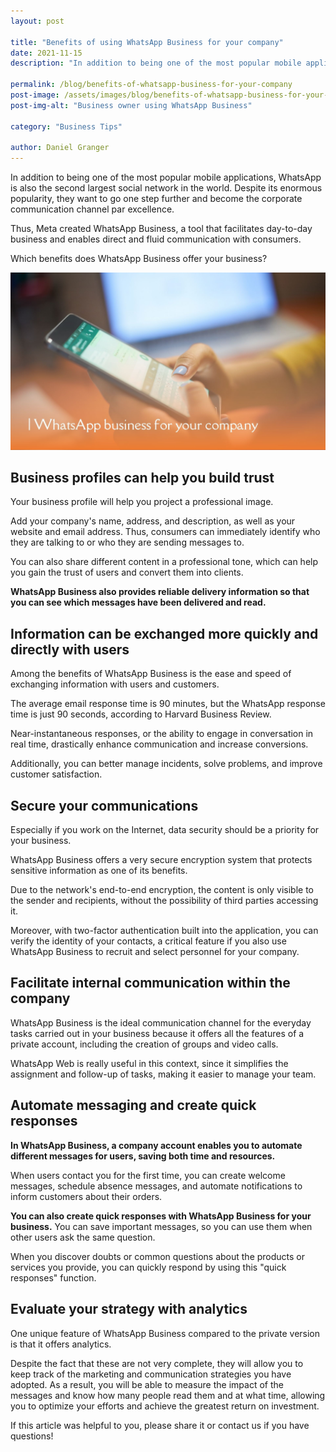 ```yaml
---
layout: post

title: "Benefits of using WhatsApp Business for your company"
date: 2021-11-15
description: "In addition to being one of the most popular mobile applications, WhatsApp is also the second largest social network in the world. Despite its enormous popularity, they want to go one step further and become the corporate communication channel par excellence."

permalink: /blog/benefits-of-whatsapp-business-for-your-company
post-image: /assets/images/blog/benefits-of-whatsapp-business-for-your-company.jpg
post-img-alt: "Business owner using WhatsApp Business"

category: "Business Tips"

author: Daniel Granger
---
```



In addition to being one of the most popular mobile applications, WhatsApp is also the second largest social network in the world. Despite its enormous popularity, they want to go one step further and become the corporate communication channel par excellence.

Thus, Meta created WhatsApp Business, a tool that facilitates day-to-day business and enables direct and fluid communication with consumers.

Which benefits does WhatsApp Business offer your business?

![Benefits of using WhatsApp Business](/assets/images/blog/benefits-of-whatsapp-business-for-your-company.jpg)

## Business profiles can help you build trust

Your business profile will help you project a professional image.

Add your company's name, address, and description, as well as your website and email address. Thus, consumers can immediately identify who they are talking to or who they are sending messages to.

You can also share different content in a professional tone, which can help you gain the trust of users and convert them into clients.

**WhatsApp Business also provides reliable delivery information so that you can see which messages have been delivered and read.**

## Information can be exchanged more quickly and directly with users

Among the benefits of WhatsApp Business is the ease and speed of exchanging information with users and customers.

The average email response time is 90 minutes, but the WhatsApp response time is just 90 seconds, according to Harvard Business Review.

Near-instantaneous responses, or the ability to engage in conversation in real time, drastically enhance communication and increase conversions.

Additionally, you can better manage incidents, solve problems, and improve customer satisfaction.

## Secure your communications

Especially if you work on the Internet, data security should be a priority for your business.

WhatsApp Business offers a very secure encryption system that protects sensitive information as one of its benefits.

Due to the network's end-to-end encryption, the content is only visible to the sender and recipients, without the possibility of third parties accessing it.

Moreover, with two-factor authentication built into the application, you can verify the identity of your contacts, a critical feature if you also use WhatsApp Business to recruit and select personnel for your company.

## Facilitate internal communication within the company

WhatsApp Business is the ideal communication channel for the everyday tasks carried out in your business because it offers all the features of a private account, including the creation of groups and video calls.

WhatsApp Web is really useful in this context, since it simplifies the assignment and follow-up of tasks, making it easier to manage your team.

## Automate messaging and create quick responses

**In WhatsApp Business, a company account enables you to automate different messages for users, saving both time and resources.**

When users contact you for the first time, you can create welcome messages, schedule absence messages, and automate notifications to inform customers about their orders.

**You can also create quick responses with WhatsApp Business for your business.** You can save important messages, so you can use them when other users ask the same question.

When you discover doubts or common questions about the products or services you provide, you can quickly respond by using this "quick responses" function.

## Evaluate your strategy with analytics

One unique feature of WhatsApp Business compared to the private version is that it offers analytics.

Despite the fact that these are not very complete, they will allow you to keep track of the marketing and communication strategies you have adopted. As a result, you will be able to measure the impact of the messages and know how many people read them and at what time, allowing you to optimize your efforts and achieve the greatest return on investment.

If this article was helpful to you, please share it or contact us if you have questions!